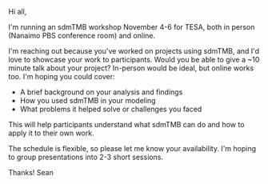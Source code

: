Hi all,

I'm running an sdmTMB workshop November 4-6 for TESA, both in person (Nanaimo PBS conference room) and online.

I'm reaching out because you've worked on projects using sdmTMB, and I'd love to showcase your work to participants. Would you be able to give a ~10 minute talk about your project? In-person would be ideal, but online works too.
I'm hoping you could cover:

- A brief background on your analysis and findings
- How you used sdmTMB in your modeling
- What problems it helped solve or challenges you faced

This will help participants understand what sdmTMB can do and how to apply it to their own work.

The schedule is flexible, so please let me know your availability. I'm hoping to group presentations into 2-3 short sessions.

Thanks!
Sean
